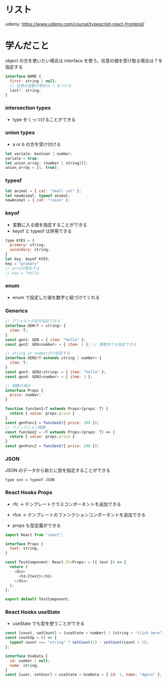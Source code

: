 # リスト

udemy: https://www.udemy.com/course/typescript-react-frontend/

# 学んだこと

object の方を使いたい場合は interface を使う。任意の値を受け取る場合は ? を指定する

```javascript
interface NAME {
  first: string | null;
  // 任意の変数の場合は ? をつける
  last?: string;
}
```

### intersection types

- type をくっつけることができる

### union types

- a or b の方を受け付ける

```javascript
let variale: boolean | number;
variale = true;
let union_array: (number | string)[];
union_array = [1, true];
```

### typeof

```javascript
let animal = { cat: "small cat" };
let newAnimal: typeof animal;
newAnimal = { cat: "raion" };
```

### keyof

- 変数に入る値を指定することができる
- keyof と typeof は併用できる

```javascript
type KYES = {
  primary: string;
  secondary: string;
}
let key: keyof KYES;
key = "primary"
// erroが発生する
// key = "hello"
```

### enum

- enum で設定した値を数字と紐づけてくれる

### Generics

```javascript
// デフォルトの型を指定できる
interface GEN<T = string> {
  item: T;
}
const gen1: GEN = { item: "hello" };
const gen2: GEN<number> = { item: 1 }; // 関数先でも指定できる

// string or numberだけ指定する
interface GEN2<T extends string | number> {
  item: T;
}
const gen3: GEN2<string> = { item: "hello" };
const gen4: GEN2<number> = { item: 1 };
```

```javascript
// 関数の場合
interface Props {
  price: number;
}

function funcGen1<T extends Props>(props: T) {
  return { value: props.price }
}
const genFunc1 = funcGen2({ price: 100 });
// ファンクション関数
const funcGen2 = <T extends Props>(props: T) => {
  return { value: props.price }
}
const genFunc2 = funcGen2({ price: 200 });
```

### JSON

JSON のデータから新たに型を指定することができる

```
type xxx = typeof JSON
```

### React Hooks Props

- rfc → テンプレートクラスコンポーネントを追加できる
- rfce → テンプレートのファンクションコンポーネントを追加できる

- props も型定義ができる

```javascript
import React from "react";

interface Props {
  text: string;
}

const TestComponent: React.FC<Props> = ({ text }) => {
  return (
    <div>
      <h1>{text}</h1>
    </div>
  );
};

export default TestComponent;
```

### React Hooks useState

- useState でも型を使うことができる

```javascript
const [count, setCount] = (useState < number) | (string > "click here");
const countUp = () => {
  typeof count === "string" ? setCount(1) : setCount(count + 1);
};

interface UseData {
  id: number | null;
  name: string;
}
const [user, setUser] = useState < UseData > { id: 1, name: "4geru" };
```
